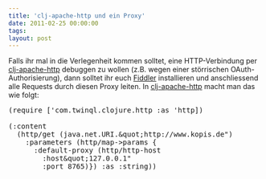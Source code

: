 ```yaml
---
title: 'clj-apache-http und ein Proxy'
date: 2011-02-25 00:00:00 
tags: 
layout: post
---
```

<p>Falls ihr mal in die Verlegenheit kommen solltet, eine HTTP-Verbindung per <a href="https://github.com/rnewman/clj-apache-http">clj-apache-http</a> debuggen zu wollen (z.B. wegen einer störrischen OAuth-Authorisierung), dann solltet ihr euch <a href="http://www.fiddler2.com/fiddler2/">Fiddler</a> installieren und anschliessend alle Requests durch diesen Proxy leiten. In <a href="https://github.com/rnewman/clj-apache-http">clj-apache-http</a> macht man das wie folgt:</p>

<pre>
(require ['com.twinql.clojure.http :as 'http])

(:content 
  (http/get (java.net.URI.&amp;quot;http://www.kopis.de&quot;)
    :parameters (http/map-&gt;params {
      :default-proxy (http/http-host
        :host&amp;quot;127.0.0.1&quot; 
        :port 8765)}) :as :string))
</pre>
